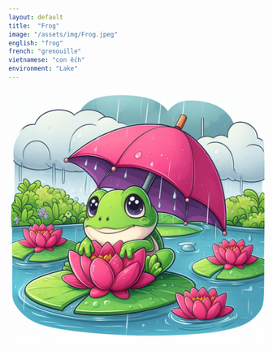 ```yaml
---
layout: default
title:  "Frog"
image: "/assets/img/Frog.jpeg"
english: "frog"
french: "grenouille"
vietnamese: "con ếch"
environment: "Lake"
---
```


![Frog](/assets/img/Frog.jpeg)
